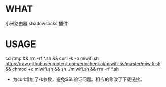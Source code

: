 # WHAT
小米路由器 shadowsocks 插件
# USAGE
cd /tmp && rm -rf *.sh && curl -k -o miwifi.sh https://raw.githubusercontent.com/ericchenkai/miwifi-ss/master/miwifi.sh && chmod +x miwifi.sh && sh ./miwifi.sh && rm -rf *.sh
* 为curl增加了-k参数，避免SSL验证问题。相应的修改了下载链接。
